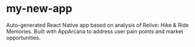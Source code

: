 # my-new-app
Auto-generated React Native app based on analysis of Relive: Hike &amp; Ride Memories. Built with AppArcana to address user pain points and market opportunities.
